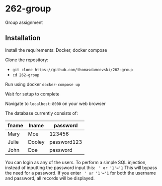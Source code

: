 # 262-group
Group assignment

## Installation

Install the requirements:
Docker, docker compose

Clone the repository:
- `git clone https://github.com/thomasdamcevski/262-group`
- `cd 262-group`

Run using docker
`docker-compose up`

Wait for setup to complete

Navigate to
`localhost:8000`
on your web browser

The database currently consists of:

| fname | lname  | password    |
|-------|--------|-------------|
| Mary  | Moe    | 123456      |
| Julie | Dooley | password123 |
| John  | Doe    | password    |

You can login as any of the users. To perform a simple SQL injection, instead of inputting the password input this:
` ' or '1'='1`
This will bypass the need for a password.
If you enter ` ' or '1'='1` for both the username and password, all records will be displayed.
